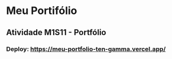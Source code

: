 # Meu Portifólio

## Atividade M1S11 - Portfólio

### Deploy: https://meu-portfolio-ten-gamma.vercel.app/
